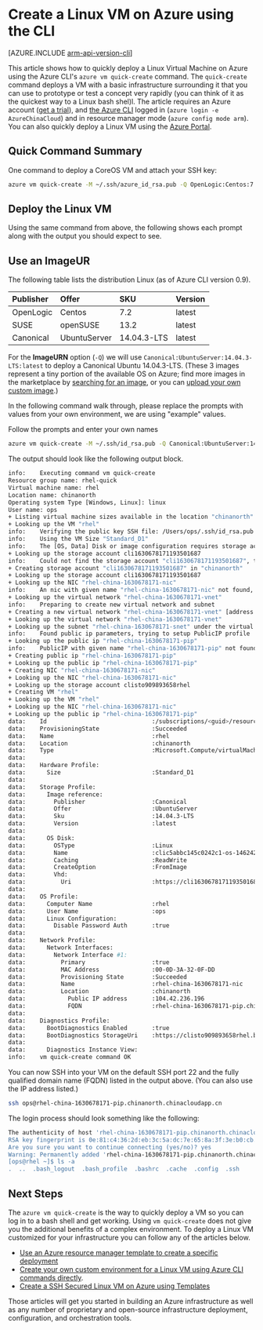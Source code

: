 <!-- ARM: tested -->

<properties
   pageTitle="Create a Linux VM on Azure using the CLI | Azure"
   description="Create a Linux VM on Azure using the CLI."
   services="virtual-machines-linux"
   documentationCenter=""
   authors="vlivech"
   manager="timlt"
   editor=""/>

<tags
	ms.service="virtual-machines-linux"
	ms.date="05/03/2016"
	wacn.date=""/>


# Create a Linux VM on Azure using the CLI

[AZURE.INCLUDE [arm-api-version-cli](../includes/arm-api-version-cli.md)]

This article shows how to quickly deploy a Linux Virtual Machine on Azure using the Azure CLI's `azure vm quick-create` command. The `quick-create` command deploys a VM with a basic infrastructure surrounding it that you can use to prototype or test a concept very rapidly (you can think of it as the quickest way to a Linux bash shel)l.  The article requires an Azure account ([get a trial](/pricing/1rmb-trial/)), and [the Azure CLI](/documentation/articles/xplat-cli-install/) logged in (`azure login -e AzureChinaCloud`) and in resource manager mode (`azure config mode arm`).  You can also quickly deploy a Linux VM using the [Azure Portal](/documentation/articles/virtual-machines-linux-quick-create-portal/).

## Quick Command Summary

One command to deploy a CoreOS VM and attach your SSH key:

```bash
azure vm quick-create -M ~/.ssh/azure_id_rsa.pub -Q OpenLogic:Centos:7.2:latest
```

## Deploy the Linux VM

Using the same command from above, the following shows each prompt along with the output you should expect to see.  

## Use an ImageUR

The following table lists the distribution Linux (as of Azure CLI version 0.9).

| Publisher | Offer        | SKU         | Version |
|:----------|:-------------|:------------|:--------|
| OpenLogic | Centos       | 7.2         | latest  |
| SUSE      | openSUSE     | 13.2        | latest  |
| Canonical | UbuntuServer | 14.04.3-LTS | latest  |



For the **ImageURN** option (`-Q`) we will use `Canonical:UbuntuServer:14.04.3-LTS:latest` to deploy a Canonical Ubuntu 14.04.3-LTS. (These 3 images represent a tiny portion of the available OS on Azure; find more images in the marketplace by [searching for an image](/documentation/articles/virtual-machines-linux-cli-ps-findimage/), or you can [upload your own custom image](/documentation/articles/virtual-machines-linux-create-upload-generic/).)

In the following command walk through, please replace the prompts with values from your own environment, we are using "example" values.  

Follow the prompts and enter your own names

```bash
azure vm quick-create -M ~/.ssh/id_rsa.pub -Q Canonical:UbuntuServer:14.04.3-LTS:latest
```

The output should look like the following output block.

```bash
info:    Executing command vm quick-create
Resource group name: rhel-quick
Virtual machine name: rhel
Location name: chinanorth
Operating system Type [Windows, Linux]: linux
User name: ops
+ Listing virtual machine sizes available in the location "chinanorth"
+ Looking up the VM "rhel"
info:    Verifying the public key SSH file: /Users/ops/.ssh/id_rsa.pub
info:    Using the VM Size "Standard_D1"
info:    The [OS, Data] Disk or image configuration requires storage account
+ Looking up the storage account cli1630678171193501687
info:    Could not find the storage account "cli1630678171193501687", trying to create new one
+ Creating storage account "cli1630678171193501687" in "chinanorth"
+ Looking up the storage account cli1630678171193501687
+ Looking up the NIC "rhel-china-1630678171-nic"
info:    An nic with given name "rhel-china-1630678171-nic" not found, creating a new one
+ Looking up the virtual network "rhel-china-1630678171-vnet"
info:    Preparing to create new virtual network and subnet
+ Creating a new virtual network "rhel-china-1630678171-vnet" [address prefix: "10.0.0.0/16"] with subnet "rhel-china-1630678171-snet" [address prefix: "10.0.1.0/24"]
+ Looking up the virtual network "rhel-china-1630678171-vnet"
+ Looking up the subnet "rhel-china-1630678171-snet" under the virtual network "rhel-china-1630678171-vnet"
info:    Found public ip parameters, trying to setup PublicIP profile
+ Looking up the public ip "rhel-china-1630678171-pip"
info:    PublicIP with given name "rhel-china-1630678171-pip" not found, creating a new one
+ Creating public ip "rhel-china-1630678171-pip"
+ Looking up the public ip "rhel-china-1630678171-pip"
+ Creating NIC "rhel-china-1630678171-nic"
+ Looking up the NIC "rhel-china-1630678171-nic"
+ Looking up the storage account clisto909893658rhel
+ Creating VM "rhel"
+ Looking up the VM "rhel"
+ Looking up the NIC "rhel-china-1630678171-nic"
+ Looking up the public ip "rhel-china-1630678171-pip"
data:    Id                              :/subscriptions/<guid>/resourceGroups/rhel-quick/providers/Microsoft.Compute/virtualMachines/rhel
data:    ProvisioningState               :Succeeded
data:    Name                            :rhel
data:    Location                        :chinanorth
data:    Type                            :Microsoft.Compute/virtualMachines
data:
data:    Hardware Profile:
data:      Size                          :Standard_D1
data:
data:    Storage Profile:
data:      Image reference:
data:        Publisher                   :Canonical
data:        Offer                       :UbuntuServer
data:        Sku                         :14.04.3-LTS
data:        Version                     :latest
data:
data:      OS Disk:
data:        OSType                      :Linux
data:        Name                        :clic5abbc145c0242c1-os-1462425492101
data:        Caching                     :ReadWrite
data:        CreateOption                :FromImage
data:        Vhd:
data:          Uri                       :https://cli1630678171193501687.blob.core.chinacloudapi.cn/vhds/clic5abbc145c0242c1-os-1462425492101.vhd
data:
data:    OS Profile:
data:      Computer Name                 :rhel
data:      User Name                     :ops
data:      Linux Configuration:
data:        Disable Password Auth       :true
data:
data:    Network Profile:
data:      Network Interfaces:
data:        Network Interface #1:
data:          Primary                   :true
data:          MAC Address               :00-0D-3A-32-0F-DD
data:          Provisioning State        :Succeeded
data:          Name                      :rhel-china-1630678171-nic
data:          Location                  :chinanorth
data:            Public IP address       :104.42.236.196
data:            FQDN                    :rhel-china-1630678171-pip.chinanorth.chinacloudapp.cn
data:
data:    Diagnostics Profile:
data:      BootDiagnostics Enabled       :true
data:      BootDiagnostics StorageUri    :https://clisto909893658rhel.blob.core.chinacloudapi.cn/
data:
data:      Diagnostics Instance View:
info:    vm quick-create command OK
```

You can now SSH into your VM on the default SSH port 22 and the fully qualified domain name (FQDN) listed in the output above. (You can also use the IP address listed.)

```bash
ssh ops@rhel-china-1630678171-pip.chinanorth.chinacloudapp.cn
```
The login process should look something like the following:

```bash
The authenticity of host 'rhel-china-1630678171-pip.chinanorth.chinacloudapp.cn (104.42.236.196)' can't be established.
RSA key fingerprint is 0e:81:c4:36:2d:eb:3c:5a:dc:7e:65:8a:3f:3e:b0:cb.
Are you sure you want to continue connecting (yes/no)? yes
Warning: Permanently added 'rhel-china-1630678171-pip.chinanorth.chinacloudapp.cn,104.42.236.196' (RSA) to the list of known hosts.
[ops@rhel ~]$ ls -a
.  ..  .bash_logout  .bash_profile  .bashrc  .cache  .config  .ssh
```

## Next Steps

The `azure vm quick-create` is the way to quickly deploy a VM so you can log in  to a bash shell and get working. Using `vm quick-create` does not give you the additional benefits of a complex environment.  To deploy a Linux VM customized for your infrastructure you can follow any of the articles below.

- [Use an Azure resource manager template to create a specific deployment](/documentation/articles/virtual-machines-linux-cli-deploy-templates/)
- [Create your own custom environment for a Linux VM using Azure CLI commands directly](/documentation/articles/virtual-machines-linux-create-cli-complete/).
- [Create a SSH Secured Linux VM on Azure using Templates](/documentation/articles/virtual-machines-linux-create-ssh-secured-vm-from-template/)

Those articles will get you started in building an Azure infrastructure as well as any number of proprietary and open-source infrastructure deployment, configuration, and orchestration tools.
